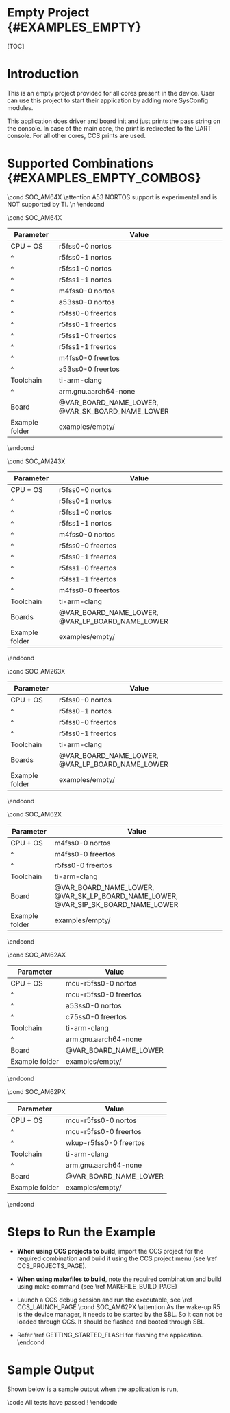 #  Empty Project {#EXAMPLES_EMPTY}

[TOC]

# Introduction

This is an empty project provided for all cores present in the device.
User can use this project to start their application by adding more SysConfig modules.

This application does driver and board init and just prints the pass string on the console.
In case of the main core, the print is redirected to the UART console.
For all other cores, CCS prints are used.

# Supported Combinations {#EXAMPLES_EMPTY_COMBOS}

\cond SOC_AM64X
\attention A53 NORTOS support is experimental and is NOT supported by TI. \n
\endcond

\cond SOC_AM64X

 Parameter      | Value
 ---------------|-----------
 CPU + OS       | r5fss0-0 nortos
 ^              | r5fss0-1 nortos
 ^              | r5fss1-0 nortos
 ^              | r5fss1-1 nortos
 ^              | m4fss0-0 nortos
 ^              | a53ss0-0 nortos
 ^              | r5fss0-0 freertos
 ^              | r5fss0-1 freertos
 ^              | r5fss1-0 freertos
 ^              | r5fss1-1 freertos
 ^              | m4fss0-0 freertos
 ^              | a53ss0-0 freertos
 Toolchain      | ti-arm-clang
 ^              | arm.gnu.aarch64-none
 Board          | @VAR_BOARD_NAME_LOWER, @VAR_SK_BOARD_NAME_LOWER
 Example folder | examples/empty/

\endcond

\cond SOC_AM243X

 Parameter      | Value
 ---------------|-----------
 CPU + OS       | r5fss0-0 nortos
 ^              | r5fss0-1 nortos
 ^              | r5fss1-0 nortos
 ^              | r5fss1-1 nortos
 ^              | m4fss0-0 nortos
 ^              | r5fss0-0 freertos
 ^              | r5fss0-1 freertos
 ^              | r5fss1-0 freertos
 ^              | r5fss1-1 freertos
 ^              | m4fss0-0 freertos
 Toolchain      | ti-arm-clang
 Boards         | @VAR_BOARD_NAME_LOWER, @VAR_LP_BOARD_NAME_LOWER
 Example folder | examples/empty/

\endcond

\cond SOC_AM263X

 Parameter      | Value
 ---------------|-----------
 CPU + OS       | r5fss0-0 nortos
 ^              | r5fss0-1 nortos
 ^              | r5fss0-0 freertos
 ^              | r5fss0-1 freertos
 Toolchain      | ti-arm-clang
 Boards         | @VAR_BOARD_NAME_LOWER, @VAR_LP_BOARD_NAME_LOWER
 Example folder | examples/empty/

\endcond

\cond SOC_AM62X

 Parameter      | Value
 ---------------|-----------
 CPU + OS       | m4fss0-0 nortos
 ^              | m4fss0-0 freertos
 ^              | r5fss0-0 freertos
 Toolchain      | ti-arm-clang
 Board          | @VAR_BOARD_NAME_LOWER, @VAR_SK_LP_BOARD_NAME_LOWER, @VAR_SIP_SK_BOARD_NAME_LOWER
 Example folder | examples/empty/

\endcond

\cond SOC_AM62AX

 Parameter      | Value
 ---------------|-----------
 CPU + OS       | mcu-r5fss0-0 nortos
 ^              | mcu-r5fss0-0 freertos
 ^              | a53ss0-0 nortos
 ^              | c75ss0-0 freertos
 Toolchain      | ti-arm-clang
 ^              | arm.gnu.aarch64-none
 Board          | @VAR_BOARD_NAME_LOWER
 Example folder | examples/empty/

\endcond

\cond SOC_AM62PX

 Parameter      | Value
 ---------------|-----------
 CPU + OS       | mcu-r5fss0-0 nortos
 ^              | mcu-r5fss0-0 freertos
 ^              | wkup-r5fss0-0 freertos
 Toolchain      | ti-arm-clang
 ^              | arm.gnu.aarch64-none
 Board          | @VAR_BOARD_NAME_LOWER
 Example folder | examples/empty/

\endcond

# Steps to Run the Example

- **When using CCS projects to build**, import the CCS project for the required combination
  and build it using the CCS project menu (see \ref CCS_PROJECTS_PAGE).
- **When using makefiles to build**, note the required combination and build using
  make command (see \ref MAKEFILE_BUILD_PAGE)
- Launch a CCS debug session and run the executable, see \ref CCS_LAUNCH_PAGE
\cond SOC_AM62PX
\attention As the wake-up R5 is the device manager, it needs to be started by the SBL.
So it can not be loaded through CCS. It should be flashed and booted through SBL.

- Refer \ref GETTING_STARTED_FLASH for flashing the application.
\endcond

# Sample Output

Shown below is a sample output when the application is run,

\code
All tests have passed!!
\endcode

